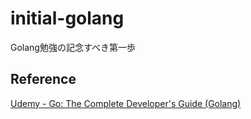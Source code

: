 # initial-golang
Golang勉強の記念すべき第一歩
## Reference
[Udemy - Go: The Complete Developer's Guide (Golang)](https://www.udemy.com/go-the-complete-developers-guide/)
